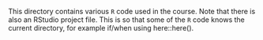 This directory contains various `R` code used in the course. Note that there is also an RStudio project file. This is so that some of the `R` code knows the current directory, for example if/when using here::here().